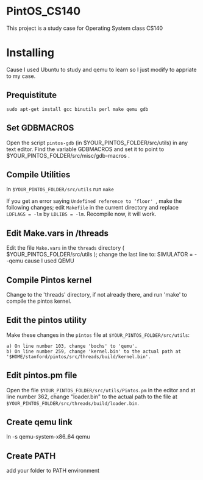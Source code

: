 # PintOS_CS140
This project is a study case for Operating System class CS140

# Installing

Cause I used Ubuntu to study and qemu to learn so I just modify to appriate to my case.

## Prequistitute

` sudo apt-get install gcc binutils perl make qemu gdb `

## Set GDBMACROS

Open the script `pintos-gdb` (in $YOUR_PINTOS_FOLDER/src/utils) in any text editor. Find the variable GDBMACROS and set it to point to $YOUR_PINTOS_FOLDER/src/misc/gdb-macros .

## Compile Utilities

In `$YOUR_PINTOS_FOLDER/src/utils` run `make`

If you get an error saying `Undefined reference to ‘floor' `, make the following changes; edit `Makefile` in the current directory and replace `LDFLAGS = -lm` by `LDLIBS = -lm`. Recompile now, it will work.


## Edit Make.vars in /threads

Edit the file `Make.vars` in the `threads` directory ( $YOUR_PINTOS_FOLDER/src/utils ); change the last line to: SIMULATOR = --qemu cause I used QEMU

## Compile Pintos kernel

Change to the 'threads' directory, if not already there, and run 'make' to compile the pintos kernel.

## Edit the pintos utility

Make these changes in the `pintos` file at `$YOUR_PINTOS_FOLDER/src/utils`:

```
a) On line number 103, change 'bochs' to 'qemu'.
b) On line number 259, change 'kernel.bin' to the actual path at '$HOME/stanford/pintos/src/threads/build/kernel.bin'.
```

## Edit pintos.pm file

Open the file `$YOUR_PINTOS_FOLDER/src/utils/Pintos.pm` in the editor and at line number 362, change "loader.bin" to the actual path to the file at `$YOUR_PINTOS_FOLDER/src/threads/build/loader.bin`.

## Create qemu link

ln -s qemu-system-x86_64 qemu

## Create PATH

add your folder to PATH environment

